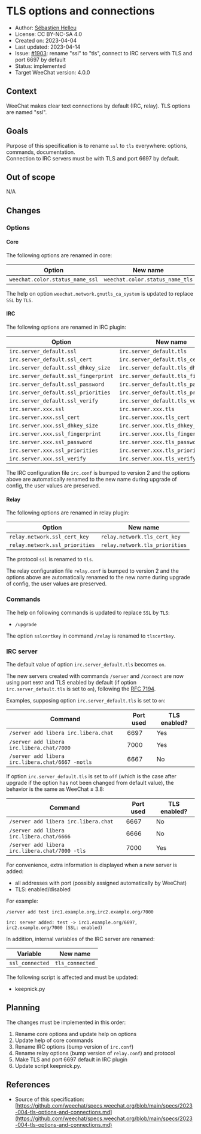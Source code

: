 # TLS options and connections

<!-- SPDX-FileCopyrightText: 2023 Sébastien Helleu <flashcode@flashtux.org> -->
<!-- SPDX-License-Identifier: CC-BY-NC-SA-4.0 -->

- Author: [Sébastien Helleu](https://github.com/flashcode)
- License: CC BY-NC-SA 4.0
- Created on: 2023-04-04
- Last updated: 2023-04-14
- Issue: [#1903](https://github.com/weechat/weechat/issues/1903): rename "ssl" to "tls", connect to IRC servers with TLS and port 6697 by default
- Status: implemented
- Target WeeChat version: 4.0.0

## Context

WeeChat makes clear text connections by default (IRC, relay).
TLS options are named "ssl".

## Goals

Purpose of this specification is to rename `ssl` to `tls` everywhere: options, commands, documentation.\
Connection to IRC servers must be with TLS and port 6697 by default.

## Out of scope

N/A

## Changes

### Options

#### Core

The following options are renamed in core:

Option                          | New name
------------------------------- | -------------------------------
`weechat.color.status_name_ssl` | `weechat.color.status_name_tls`

The help on option `weechat.network.gnutls_ca_system` is updated to replace `SSL` by `TLS`.

#### IRC

The following options are renamed in IRC plugin:

Option                               | New name
------------------------------------ | ------------------------------------
`irc.server_default.ssl`             | `irc.server_default.tls`
`irc.server_default.ssl_cert`        | `irc.server_default.tls_cert`
`irc.server_default.ssl_dhkey_size`  | `irc.server_default.tls_dhkey_size`
`irc.server_default.ssl_fingerprint` | `irc.server_default.tls_fingerprint`
`irc.server_default.ssl_password`    | `irc.server_default.tls_password`
`irc.server_default.ssl_priorities`  | `irc.server_default.tls_priorities`
`irc.server_default.ssl_verify`      | `irc.server_default.tls_verify`
`irc.server.xxx.ssl`                 | `irc.server.xxx.tls`
`irc.server.xxx.ssl_cert`            | `irc.server.xxx.tls_cert`
`irc.server.xxx.ssl_dhkey_size`      | `irc.server.xxx.tls_dhkey_size`
`irc.server.xxx.ssl_fingerprint`     | `irc.server.xxx.tls_fingerprint`
`irc.server.xxx.ssl_password`        | `irc.server.xxx.tls_password`
`irc.server.xxx.ssl_priorities`      | `irc.server.xxx.tls_priorities`
`irc.server.xxx.ssl_verify`          | `irc.server.xxx.tls_verify`

The IRC configuration file `irc.conf` is bumped to version 2 and the options above are automatically renamed to the new name during upgrade of config, the user values are preserved.

#### Relay

The following options are renamed in relay plugin:

Option                         | New name
------------------------------ | ------------------------------
`relay.network.ssl_cert_key`   | `relay.network.tls_cert_key`
`relay.network.ssl_priorities` | `relay.network.tls_priorities`

The protocol `ssl` is renamed to `tls`.

The relay configuration file `relay.conf` is bumped to version 2 and the options above are automatically renamed to the new name during upgrade of config, the user values are preserved.

### Commands

The help on following commands is updated to replace `SSL` by `TLS`:

- `/upgrade`

The option `sslcertkey` in command `/relay` is renamed to `tlscertkey`.

### IRC server

The default value of option `irc.server_default.tls` becomes `on`.

The new servers created with commands `/server` and `/connect` are now using port `6697` and TLS enabled by default (if option `irc.server_default.tls` is set to `on`), following the [RFC 7194](https://www.rfc-editor.org/rfc/rfc7194).

Examples, supposing option `irc.server_default.tls` is set to `on`:

Command                                          | Port used | TLS enabled?
------------------------------------------------ | --------- | ------------
`/server add libera irc.libera.chat`             | 6697      | Yes
`/server add libera irc.libera.chat/7000`        | 7000      | Yes
`/server add libera irc.libera.chat/6667 -notls` | 6667      | No

If option `irc.server_default.tls` is set to `off` (which is the case after upgrade if the option has not been changed from default value), the behavior is the same as WeeChat ≤ 3.8:

Command                                        | Port used | TLS enabled?
---------------------------------------------- | --------- | ------------
`/server add libera irc.libera.chat`           | 6667      | No
`/server add libera irc.libera.chat/6666`      | 6666      | No
`/server add libera irc.libera.chat/7000 -tls` | 7000      | Yes

For convenience, extra information is displayed when a new server is added:

- all addresses with port (possibly assigned automatically by WeeChat)
- TLS: enabled/disabled

For example:

```text
/server add test irc1.example.org,irc2.example.org/7000

irc: server added: test -> irc1.example.org/6697, irc2.example.org/7000 (SSL: enabled)
```

In addition, internal variables of the IRC server are renamed:

Variable        | New name
--------------- | ---------------
`ssl_connected` | `tls_connected`

The following script is affected and must be updated:

- keepnick.py

## Planning

The changes must be implemented in this order:

1. Rename core options and update help on options
2. Update help of core commands
3. Rename IRC options (bump version of `irc.conf`)
4. Rename relay options (bump version of `relay.conf`) and protocol
5. Make TLS and port 6697 default in IRC plugin
6. Update script keepnick.py.

## References

- Source of this specification: [https://github.com/weechat/specs.weechat.org/blob/main/specs/2023-004-tls-options-and-connections.md](https://github.com/weechat/specs.weechat.org/blob/main/specs/2023-004-tls-options-and-connections.md)
